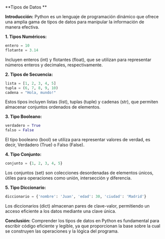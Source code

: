 **Tipos de Datos **

**Introducción:**
Python es un lenguaje de programación dinámico que ofrece una amplia gama de tipos de datos para manipular la información de manera efectiva.

**1. Tipos Numéricos:**
```python
entero = 10
flotante = 3.14
```
Incluyen enteros (int) y flotantes (float), que se utilizan para representar números enteros y decimales, respectivamente.

**2. Tipos de Secuencia:**
```python
lista = [1, 2, 3, 4, 5]
tupla = (6, 7, 8, 9, 10)
cadena = "Hola, mundo!"
```
Estos tipos incluyen listas (list), tuplas (tuple) y cadenas (str), que permiten almacenar conjuntos ordenados de elementos.

**3. Tipo Booleano:**
```python
verdadero = True
falso = False
```
El tipo booleano (bool) se utiliza para representar valores de verdad, es decir, Verdadero (True) o Falso (False).

**4. Tipo Conjunto:**
```python
conjunto = {1, 2, 3, 4, 5}
```
Los conjuntos (set) son colecciones desordenadas de elementos únicos, útiles para operaciones como unión, intersección y diferencia.

**5. Tipo Diccionario:**
```python
diccionario = {'nombre': 'Juan', 'edad': 30, 'ciudad': 'Madrid'}
```
Los diccionarios (dict) almacenan pares de clave-valor, permitiendo un acceso eficiente a los datos mediante una clave única.

**Conclusión:**
Comprender los tipos de datos en Python es fundamental para escribir código eficiente y legible, ya que proporcionan la base sobre la cual se construyen las operaciones y la lógica del programa.













